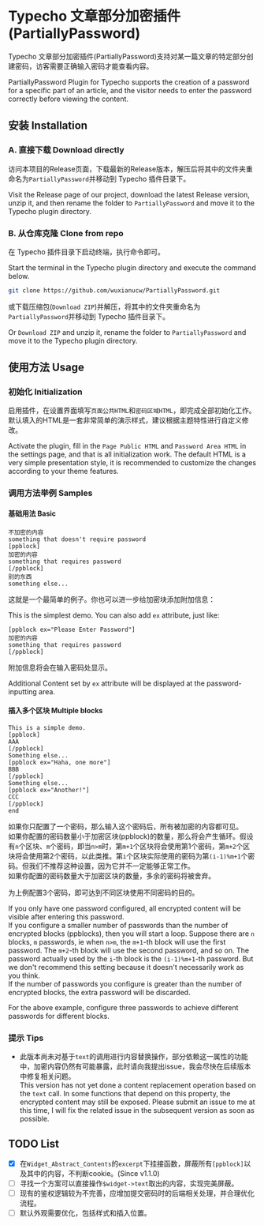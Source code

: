 # Typecho 文章部分加密插件(PartiallyPassword)

Typecho 文章部分加密插件(PartiallyPassword)支持对某一篇文章的特定部分创建密码，访客需要正确输入密码才能查看内容。

PartiallyPassword Plugin for Typecho supports the creation of a password for a specific part of an article, and the visitor needs to enter the password correctly before viewing the content.

## 安装 Installation

### A. 直接下载 Download directly

访问本项目的Release页面，下载最新的Release版本，解压后将其中的文件夹重命名为`PartiallyPassword`并移动到 Typecho 插件目录下。

Visit the Release page of our project, download the latest Release version, unzip it, and then rename the folder to `PartiallyPassword` and move it to the Typecho plugin directory.

### B. 从仓库克隆 Clone from repo

在 Typecho 插件目录下启动终端，执行命令即可。

Start the terminal in the Typecho plugin directory and execute the command below.

```bash
git clone https://github.com/wuxianucw/PartiallyPassword.git
```

或下载压缩包(`Download ZIP`)并解压，将其中的文件夹重命名为`PartiallyPassword`并移动到 Typecho 插件目录下。

Or `Download ZIP` and unzip it, rename the folder to `PartiallyPassword` and move it to the Typecho plugin directory.

## 使用方法 Usage

### 初始化 Initialization

启用插件，在设置界面填写`页面公共HTML`和`密码区域HTML`，即完成全部初始化工作。默认填入的HTML是一套非常简单的演示样式，建议根据主题特性进行自定义修改。

Activate the plugin, fill in the `Page Public HTML` and `Password Area HTML` in the settings page, and that is all initialization work. The default HTML is a very simple presentation style, it is recommended to customize the changes according to your theme features.

### 调用方法举例 Samples

#### 基础用法 Basic

```text
不加密的内容
something that doesn't require password
[ppblock]
加密的内容
something that requires password
[/ppblock]
别的东西
something else...
```

这就是一个最简单的例子。你也可以进一步给加密块添加附加信息：

This is the simplest demo. You can also add `ex` attribute, just like:

```text
[ppblock ex="Please Enter Password"]
加密的内容
something that requires password
[/ppblock]
```

附加信息将会在输入密码处显示。

Additional Content set by `ex` attribute will be displayed at the password-inputting area.

#### 插入多个区块 Multiple blocks

```text
This is a simple demo.
[ppblock]
AAA
[/ppblock]
Something else...
[ppblock ex="Haha, one more"]
BBB
[/ppblock]
Something else...
[ppblock ex="Another!"]
CCC
[/ppblock]
end
```

如果你只配置了一个密码，那么输入这个密码后，所有被加密的内容都可见。  
如果你配置的密码数量小于加密区块(ppblock)的数量，那么将会产生循环。假设有`n`个区块、`m`个密码，即当`n>m`时，第`m+1`个区块将会使用第1个密码，第`m+2`个区块将会使用第2个密码，以此类推。第`i`个区块实际使用的密码为第`(i-1)%m+1`个密码。但我们不推荐这种设置，因为它并不一定能够正常工作。  
如果你配置的密码数量大于加密区块的数量，多余的密码将被舍弃。

为上例配置3个密码，即可达到不同区块使用不同密码的目的。

If you only have one password configured, all encrypted content will be visible after entering this password.  
If you configure a smaller number of passwords than the number of encrypted blocks (ppblocks), then you will start a loop. Suppose there are `n` blocks, `m` passwords, ie when `n>m`, the `m+1`-th block will use the first password. The `m+2`-th block will use the second password, and so on. The password actually used by the `i`-th block is the `(i-1)%m+1`-th password. But we don't recommend this setting because it doesn't necessarily work as you think.  
If the number of passwords you configure is greater than the number of encrypted blocks, the extra password will be discarded.

For the above example, configure three passwords to achieve different passwords for different blocks.

### 提示 Tips

- 此版本尚未对基于`text`的调用进行内容替换操作，部分依赖这一属性的功能中，加密内容仍然有可能暴露，此时请向我提出issue，我会尽快在后续版本中修复相关问题。  
This version has not yet done a content replacement operation based on the `text` call. In some functions that depend on this property, the encrypted content may still be exposed. Please submit an issue to me at this time, I will fix the related issue in the subsequent version as soon as possible.

## TODO List

- [x] 在`Widget_Abstract_Contents`的`excerpt`下挂接函数，屏蔽所有`[ppblock]`以及其中的内容，不判断cookie。(Since v1.1.0)
- [ ] 寻找一个方案可以直接操作`$widget->text`取出的内容，实现完美屏蔽。
- [ ] 现有的鉴权逻辑较为不完善，应增加提交密码时的后端相关处理，并合理优化流程。
- [ ] 默认外观需要优化，包括样式和插入位置。

